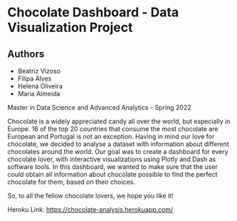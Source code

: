 # Chocolate Dashboard - Data Visualization Project

## Authors
- Beatriz Vizoso
- Filipa Alves
- Helena Oliveira
- Maria Almeida

Master in Data Science and Advanced Analytics - Spring 2022

Chocolate is a widely appreciated candy all over the world, but especially in Europe. 16 of the top 20 countries that consume the most chocolate are European and Portugal is not an exception.
Having in mind our love for chocolate, we decided to analyse a dataset with information about different chocolates around the world. Our goal was to create a dashboard for every chocolate lover, with interactive visualizations using Plotly and Dash as software tools. In this dashboard, we wanted to make sure that the user could obtain all information about chocolate possible to find the perfect chocolate for them, based on their choices.

So, to all the fellow chocolate lovers, we hope you like it!

Heroku Link: https://chocolate-analysis.herokuapp.com/
